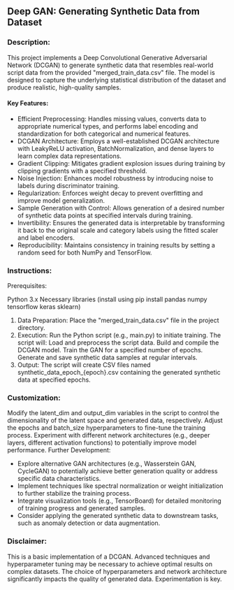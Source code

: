 ## Deep GAN: Generating Synthetic Data from Dataset

### Description:

This project implements a Deep Convolutional Generative Adversarial Network (DCGAN) to generate synthetic data that resembles real-world  script data from the provided "merged_train_data.csv" file. The model is designed to capture the underlying statistical distribution of the dataset and produce realistic, high-quality samples.

#### Key Features:
- Efficient Preprocessing: Handles missing values, converts data to appropriate numerical types, and performs label encoding and standardization for both categorical and numerical features.
- DCGAN Architecture: Employs a well-established DCGAN architecture with LeakyReLU activation, BatchNormalization, and dense layers to learn complex data representations.
- Gradient Clipping: Mitigates gradient explosion issues during training by clipping gradients with a specified threshold.
- Noise Injection: Enhances model robustness by introducing noise to labels during discriminator training.
- Regularization: Enforces weight decay to prevent overfitting and improve model generalization.
- Sample Generation with Control: Allows generation of a desired number of synthetic data points at specified intervals during training.
- Invertibility: Ensures the generated data is interpretable by transforming it back to the original scale and category labels using the fitted scaler and label encoders.
- Reproducibility: Maintains consistency in training results by setting a random seed for both NumPy and TensorFlow.

### Instructions:

Prerequisites:

Python 3.x
Necessary libraries (install using pip install pandas numpy tensorflow keras sklearn)
1. Data Preparation:
        Place the "merged_train_data.csv" file in the project directory.
2. Execution:
        Run the Python script (e.g., main.py) to initiate training. The script will:
        Load and preprocess the script data.
        Build and compile the DCGAN model.
        Train the GAN for a specified number of epochs.
        Generate and save synthetic data samples at regular intervals.
3. Output:
        The script will create CSV files named synthetic_data_epoch_{epoch}.csv containing the generated synthetic data at specified epochs.

### Customization:

Modify the latent_dim and output_dim variables in the script to control the dimensionality of the latent space and generated data, respectively.
Adjust the epochs and batch_size hyperparameters to fine-tune the training process.
Experiment with different network architectures (e.g., deeper layers, different activation functions) to potentially improve model performance.
Further Development:

- Explore alternative GAN architectures (e.g., Wasserstein GAN, CycleGAN) to potentially achieve better generation quality or address specific data characteristics.
- Implement techniques like spectral normalization or weight initialization to further stabilize the training process.
- Integrate visualization tools (e.g., TensorBoard) for detailed monitoring of training progress and generated samples.
- Consider applying the generated synthetic data to downstream tasks, such as anomaly detection or data augmentation.

### Disclaimer:

This is a basic implementation of a DCGAN. Advanced techniques and hyperparameter tuning may be necessary to achieve optimal results on complex datasets.
The choice of hyperparameters and network architecture significantly impacts the quality of generated data. Experimentation is key.